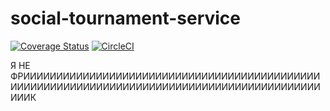 # social-tournament-service 
[![Coverage Status](https://coveralls.io/repos/github/HarlamovBuldog/sts-back/badge.svg?branch=master)](https://coveralls.io/github/HarlamovBuldog/sts-back?branch=master)
[![CircleCI](https://circleci.com/gh/HarlamovBuldog/sts-back.svg?style=svg)](https://circleci.com/gh/HarlamovBuldog/sts-back)

Я НЕ ФРИИИИИИИИИИИИИИИИИИИИИИИИИИИИИИИИИИИИИИИИИИИИИИИИИИИИИИИИИИИИИИИИИИИИИИИИИИИИИИИИИИИИИИИИИИИИИИИК
